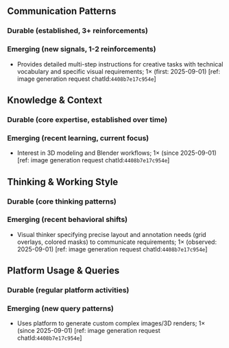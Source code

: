 ## Communication Patterns
### Durable (established, 3+ reinforcements)

### Emerging (new signals, 1-2 reinforcements)
- Provides detailed multi-step instructions for creative tasks with technical vocabulary and specific visual requirements; 1× (first: 2025-09-01) [ref: image generation request chatId:`4408b7e17c954e`]

## Knowledge & Context
### Durable (core expertise, established over time)

### Emerging (recent learning, current focus)
- Interest in 3D modeling and Blender workflows; 1× (since 2025-09-01) [ref: image generation request chatId:`4408b7e17c954e`]

## Thinking & Working Style
### Durable (core thinking patterns)

### Emerging (recent behavioral shifts)
- Visual thinker specifying precise layout and annotation needs (grid overlays, colored masks) to communicate requirements; 1× (observed: 2025-09-01) [ref: image generation request chatId:`4408b7e17c954e`]

## Platform Usage & Queries
### Durable (regular platform activities)

### Emerging (new query patterns)
- Uses platform to generate custom complex images/3D renders; 1× (since 2025-09-01) [ref: image generation request chatId:`4408b7e17c954e`]